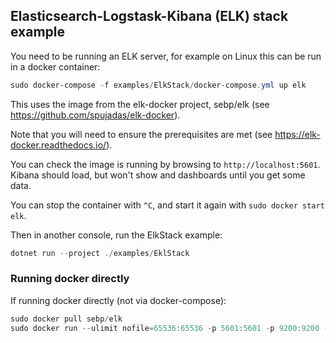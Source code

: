 ## Elasticsearch-Logstask-Kibana (ELK) stack example


You need to be running an ELK server, for example on Linux this can be run
in a docker container:

```powershell
sudo docker-compose -f examples/ElkStack/docker-compose.yml up elk
```

This uses the image from the elk-docker project, sebp/elk (see https://github.com/spujadas/elk-docker).

Note that you will need to ensure the prerequisites are met (see https://elk-docker.readthedocs.io/).

You can check the image is running by browsing to `http://localhost:5601`. Kibana should load, but won't show and dashboards until you get some data.

You can stop the container with `^C`, and start it again with `sudo docker start elk`.

Then in another console, run the ElkStack example:

```powershell
dotnet run --project ./examples/EklStack
```


### Running docker directly

If running docker directly (not via docker-compose):

```powershell
sudo docker pull sebp/elk
sudo docker run --ulimit nofile=65536:65536 -p 5601:5601 -p 9200:9200 -p 5044:5044 sebp/elk 
```
